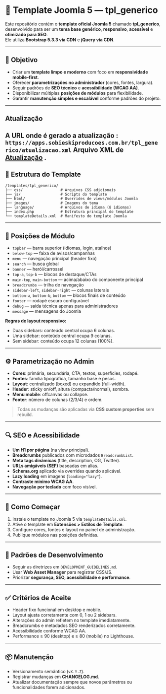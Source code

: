 # 🎨 Template Joomla 5 — tpl_generico

Este repositório contém o **template oficial Joomla 5** chamado **tpl_generico**, desenvolvido para ser um **tema base genérico**, **responsivo**, **acessível** e **otimizado para SEO**.  
Ele utiliza **Bootstrap 5.3.3 via CDN** e **jQuery via CDN**.

---

## 📌 Objetivo

- Criar um **template limpo e moderno** com foco em **responsividade mobile-first**.  
- Oferecer **parametrizações no administrador** (cores, fontes, largura).  
- Seguir padrões de **SEO técnico** e **acessibilidade (WCAG AA)**.  
- Disponibilizar múltiplas **posições de módulos** para flexibilidade.  
- Garantir **manutenção simples e escalável** conforme padrões do projeto.

---

## Atualização
A URL onde é gerado a atualização : `https://apps.sobieskiproducoes.com.br/tpl_generico/atualizacao.xml`
Arquivo XML de [Atualização](https://apps.sobieskiproducoes.com.br/tpl_generico/atualizacao.xml) .
---

## 🧱 Estrutura do Template

```plaintext
/templates/tpl_generico/
├── css/                 # Arquivos CSS adicionais
├── js/                  # Scripts do template
├── html/                # Overrides de views/módulos Joomla
├── images/              # Imagens do tema
├── language/            # Arquivos de idioma (8 idiomas)
├── index.php            # Estrutura principal do template
└── templateDetails.xml  # Manifesto do template Joomla
```

---

## 📍 Posições de Módulo

- `topbar` — barra superior (idiomas, login, atalhos)  
- `below-top` — faixa de avisos/campanhas  
- `menu` — navegação principal (header fixo)  
- `search` — busca global  
- `banner` — herói/carrossel  
- `top-a`, `top-b` — blocos de destaque/CTAs  
- `main-top`, `main-bottom` — acima/abaixo do componente principal  
- `breadcrumbs` — trilha de navegação  
- `sidebar-left`, `sidebar-right` — colunas laterais  
- `bottom-a`, `bottom-b`, `bottom` — blocos finais de conteúdo  
- `footer` — rodapé escuro configurável  
- `debug` — saída técnica apenas para administradores  
- `message` — mensagens do Joomla  

**Regras de layout responsivo:**  
- Duas sidebars: conteúdo central ocupa 6 colunas.  
- Uma sidebar: conteúdo central ocupa 9 colunas.  
- Sem sidebar: conteúdo ocupa 12 colunas (100%).  

---

## ⚙️ Parametrização no Admin

- **Cores**: primária, secundária, CTA, textos, superfícies, rodapé.  
- **Fontes**: família tipográfica, tamanho base e pesos.  
- **Layout**: centralizado (boxed) ou expandido (full-width).  
- **Header**: sticky on/off, altura (compacta/normal), sombra.  
- **Menu mobile**: offcanvas ou collapse.  
- **Footer**: número de colunas (2/3/4) e ordem.  

> Todas as mudanças são aplicadas via **CSS custom properties** sem rebuild.

---

## 🔍 SEO e Acessibilidade

- **Um H1 por página** (na view principal).  
- **Breadcrumbs** publicados com microdados `BreadcrumbList`.  
- **Meta tags dinâmicas** (title, description, OG, Twitter).  
- **URLs amigáveis (SEF)** baseadas em alias.  
- **Schema.org** aplicado via overrides quando aplicável.  
- **Lazy loading** em imagens (`loading="lazy"`).  
- **Contraste mínimo WCAG AA**.  
- **Navegação por teclado** com foco visível.  

---

## 🚀 Como Começar

1. Instale o template no Joomla 5 via `templateDetails.xml`.  
2. Ative o template em **Extensões > Estilos de Template**.  
3. Configure cores, fontes e layout no painel de administração.  
4. Publique módulos nas posições definidas.  

---

## 🧭 Padrões de Desenvolvimento

- Seguir as diretrizes em `DEVELOPMENT_GUIDELINES.md`.  
- Usar **Web Asset Manager** para registrar CSS/JS.  
- Priorizar **segurança, SEO, acessibilidade e performance**.  

---

## ✅ Critérios de Aceite

- Header fixo funcional em desktop e mobile.  
- Layout ajusta corretamente com 0, 1 ou 2 sidebars.  
- Alterações do admin refletem no template imediatamente.  
- Breadcrumbs e metadados SEO renderizados corretamente.  
- Acessibilidade conforme WCAG AA.  
- Performance ≥ 90 (desktop) e ≥ 80 (mobile) no Lighthouse.  

---

## 📦 Manutenção

- Versionamento semântico (`vX.Y.Z`).  
- Registrar mudanças em **CHANGELOG.md**.  
- Atualizar documentação sempre que novos parâmetros ou funcionalidades forem adicionados.  
